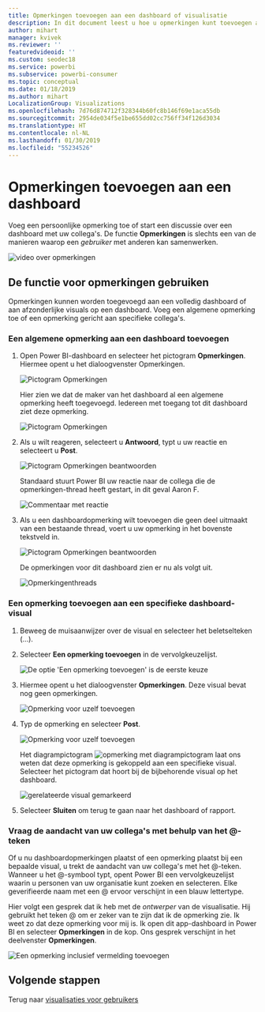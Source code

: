 ```yaml
---
title: Opmerkingen toevoegen aan een dashboard of visualisatie
description: In dit document leest u hoe u opmerkingen kunt toevoegen aan een dashboard of visual en hoe u opmerkingen kunt gebruiken om gesprekken met samenwerkers te voeren.
author: mihart
manager: kvivek
ms.reviewer: ''
featuredvideoid: ''
ms.custom: seodec18
ms.service: powerbi
ms.subservice: powerbi-consumer
ms.topic: conceptual
ms.date: 01/18/2019
ms.author: mihart
LocalizationGroup: Visualizations
ms.openlocfilehash: 7d76d874712f328344b60fc8b146f69e1aca55db
ms.sourcegitcommit: 2954de034f5e1be655dd02cc756ff34f126d3034
ms.translationtype: HT
ms.contentlocale: nl-NL
ms.lasthandoff: 01/30/2019
ms.locfileid: "55234526"
---
```

# <a name="add-comments-to-a-dashboard"></a>Opmerkingen toevoegen aan een dashboard
Voeg een persoonlijke opmerking toe of start een discussie over een dashboard met uw collega's. De functie **Opmerkingen** is slechts een van de manieren waarop een *gebruiker* met anderen kan samenwerken. 

![video over opmerkingen](media/end-user-comment/comment.gif)

## <a name="how-to-use-the-comments-feature"></a>De functie voor opmerkingen gebruiken
Opmerkingen kunnen worden toegevoegd aan een volledig dashboard of aan afzonderlijke visuals op een dashboard. Voeg een algemene opmerking toe of een opmerking gericht aan specifieke collega's.  

### <a name="add-a-general-dashboard-comment"></a>Een algemene opmerking aan een dashboard toevoegen
1. Open Power BI-dashboard en selecteer het pictogram **Opmerkingen**. Hiermee opent u het dialoogvenster Opmerkingen.

    ![Pictogram Opmerkingen](media/end-user-comment/power-bi-comment-icon.png)

    Hier zien we dat de maker van het dashboard al een algemene opmerking heeft toegevoegd.  Iedereen met toegang tot dit dashboard ziet deze opmerking.

    ![Pictogram Opmerkingen](media/end-user-comment/power-bi-dash-comment.png)

2. Als u wilt reageren, selecteert u **Antwoord**, typt u uw reactie en selecteert u **Post**.  

    ![Pictogram Opmerkingen beantwoorden](media/end-user-comment/power-bi-comment-reply.png)

    Standaard stuurt Power BI uw reactie naar de collega die de opmerkingen-thread heeft gestart, in dit geval Aaron F. 

    ![Commentaar met reactie](media/end-user-comment/power-bi-response.png)

 3. Als u een dashboardopmerking wilt toevoegen die geen deel uitmaakt van een bestaande thread, voert u uw opmerking in het bovenste tekstveld in.

    ![Pictogram Opmerkingen beantwoorden](media/end-user-comment/power-bi-new-comment.png)

    De opmerkingen voor dit dashboard zien er nu als volgt uit.

    ![Opmerkingenthreads](media/end-user-comment/power-bi-comment-conversation.png)

### <a name="add-a-comment-to-a-specific-dashboard-visual"></a>Een opmerking toevoegen aan een specifieke dashboard-visual
1. Beweeg de muisaanwijzer over de visual en selecteer het beletselteken (...).    
2. Selecteer **Een opmerking toevoegen** in de vervolgkeuzelijst.

    ![De optie 'Een opmerking toevoegen' is de eerste keuze](media/end-user-comment/power-bi-comment.png)  

3.  Hiermee opent u het dialoogvenster **Opmerkingen**. Deze visual bevat nog geen opmerkingen. 

    ![Opmerking voor uzelf toevoegen](media/end-user-comment/power-bi-comment-visual.png)  

4. Typ de opmerking en selecteer **Post**.

    ![Opmerking voor uzelf toevoegen](media/end-user-comment/power-bi-comment-spike.png)  

    Het diagrampictogram ![opmerking met diagrampictogram](media/end-user-comment/power-bi-comment-chart-icon.png) laat ons weten dat deze opmerking is gekoppeld aan een specifieke visual. Selecteer het pictogram dat hoort bij de bijbehorende visual op het dashboard.

    ![gerelateerde visual gemarkeerd](media/end-user-comment/power-bi-comment-highlight.png)

5. Selecteer **Sluiten** om terug te gaan naar het dashboard of rapport.

### <a name="get-your-colleagues-attention-by-using-the--sign"></a>Vraag de aandacht van uw collega's met behulp van het @-teken
Of u nu dashboardopmerkingen plaatst of een opmerking plaatst bij een bepaalde visual, u trekt de aandacht van uw collega's met het \@-teken.  Wanneer u het \@-symbool typt, opent Power BI een vervolgkeuzelijst waarin u personen van uw organisatie kunt zoeken en selecteren. Elke geverifieerde naam met een \@ ervoor verschijnt in een blauw lettertype. 

Hier volgt een gesprek dat ik heb met de *ontwerper* van de visualisatie. Hij gebruikt het teken @ om er zeker van te zijn dat ik de opmerking zie. Ik weet zo dat deze opmerking voor mij is. Ik open dit app-dashboard in Power BI en selecteer **Opmerkingen** in de kop. Ons gesprek verschijnt in het deelvenster **Opmerkingen**.

![Een opmerking inclusief vermelding toevoegen](media/end-user-comment/power-bi-comment-convo.png)  



## <a name="next-steps"></a>Volgende stappen
Terug naar [visualisaties voor gebruikers](end-user-visualizations.md)    
<!--[Select a visualization to open a report](end-user-open-report.md)-->
